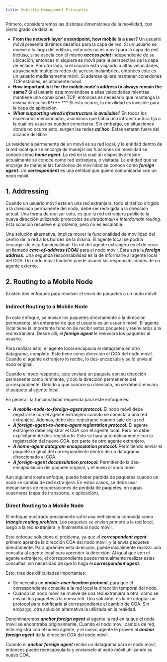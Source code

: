 ```yaml
---
title: Mobility Management Principles
---
```


Primero, consideraremos las distintas dimensiones de la movilidad, con cierto grado de detalle:

- **From the network layer's standpoint, how mobile is a user?** Un usuario móvil presenta distintos desafíos para la capa de red. Si un usuario se mueve a lo largo del edificio, entonces no es móvil para la capa de red. Incluso, si se asocia con el mismo ***access point*** independiente de su ubicación, entonces ni siquiera es móvil para la perspectiva de la capa de enlace. Por otro lado, si el usuario esta viajando a altas velocidades, atravesando multiples redes de acceso inalámbrico, entonces este es un usuario medianamente móvil. Si ademas quiere mantener conexiones TCP estables, es altamente móvil.
- **How important is it for the mobile node's address to always remain the same?** Si el usuario esta moviéndose a altas velocidades mientras mantiene una conexiones TCP, entonces es necesario que mantenga la misma dirección IP***.*** Si esto ocurre, la movilidad es invisible para la capa de aplicación.
- ***What supporting wired infrastructure is available?*** En todos los escenarios mencionados, asumimos que había una infraestructura fija a la cual los usuarios pueden conectarse. Sin embargo, en situaciones donde no ocurre esto, surgen las redes ***ad hoc***. Estas estarán fuera del alcance del libro

La residencia permanente de un móvil es su red local, y la entidad dentro de la red local que se encarga de manejar las funciones de movilidad se conoce como ***home agent***. La red en la cual un dispositivo reside actualmente se conoce como red extranjera, o visitada. La entidad que se encarga de manejar las funciones de movilidad se conoce como ***foreign agent***. Un ***correspondent*** es una entidad que quiere comunicarse con un nodo móvil.

## 1. Addressing

Cuando un usuario móvil esta en una red extranjera, todo el trafico dirigido a la dirección permanente del nodo, debe ser redirigida a la dirección actual. Una forma de realizar esto, es que la red extranjera publicite la nueva dirección utilizando protocolos de *intradomain* e *interdomain* *routing*. Esta solución resuelve el problema, pero no es escalable.

Una solución alternativa, implica mover la funcionalidad de movilidad del centro de la red a los bordes de la misma. El agente local se podría encargar de esta funcionalidad. Un rol del agente extranjero es el de crear un llamado ***care-of-address (COA)*** para el nodo móvil. Esta sera la ***foreign address***. Una segunda responsabilidad es la de informarle al agente local del COA. Un nodo móvil también puede asumir las responsabilidades de un agente externo.

## 2. Routing to a Mobile Node

Existen dos enfoques para resolver el envío de paquetes a un nodo móvil:

### Indirect Routing to a Mobile Node

En este enfoque, se envían los paquetes directamente a la dirección permanente, sin enterarse de que el usuario es un usuario móvil. El agente local tiene la importante función de recibir estos paquetes y reenviarlos a la red extranjera. Desde allí, el ***foreign agent*** le reenviara los paquetes al usuario.

Para realizar esto, el agente local encapsula el datagrama en otro datagrama, completo. Este tiene como dirección el COA del nodo móvil. Cuando el agente extranjero lo recibe, lo des-encapsula y se lo envía al nodo original.

Cuando el nodo responde, este enviará un paquete con su dirección permanente como remitente, y con la dirección permanente del correspondiente. Debido a que conoce su dirección, no se deberá enviara el paquete al agente local.

En general, la funcionalidad requerida para este enfoque es:

- ***A mobile-node-to-foreign-agent protocol:*** El nodo móvil debe registrarse con el agente extranjero cuando se conecta a una red extranjera. Ademas, debe des-registrarse cuando sale de la red
- ***A foreign-agent-to-home-agent registration protocol:*** El agente extranjero debe registrar el COA con el agente local. Pero no debe explícitamente des-registrarlo. Esto se hara automáticamente con la registración del nuevo COA, por parte de otro agente extranjero.
- ***A home-agent datagram encapsulation protocol:*** Permitiendo enviar el paquete original del correspondiente dentro de un datagrama direccionado al COA.
- ***A foreign-agent decapsulation protocol:*** Permitiendo la des-encapsulación del paquete original, y el envío al nodo móvil.

Aun siguiendo este enfoque, puede haber perdida de paquetes cuando un nodo se cambia de red extranjera. En estos casos, se debe usar mecanismos de recuperaciones de perdida de paquetes, en capas superiores (capa de transporte, o aplicación).

### Direct Routing to a Mobile Node

El enfoque mostrado previamente sufre una ineficiencia conocida como ***triangle routing problem***. Los paquetes se envían primero a la red local, luego a la red extranjera, y finalmente al nodo móvil.

Este enfoque soluciona el problema, ya que el ***correspondent*** ***agent*** primero aprende la dirección COA del nodo móvil, y le envía paquetes directamente. Para aprender esta dirección, puede inicialmente realizar una consulta al agente local para aprender la dirección. Al igual que con el agente extranjero, el correspondiente puede manualmente realizar estas consultas, sin necesidad de que lo haga el ***correspondent agent***.

Esto, trae dos dificultades importantes:

- Se necesita un ***mobile-user location protocol***, para que el correspondiente consulte a la red local la dirección temporal del nodo.
- Cuando un nodo móvil se mueve de una red extranjera a otra, como se envían los paquetes a la nueva red. Una solución, es la de adoptar un protocol para notificarle al correspondiente el cambio de COA. Sin embargo, otra solución alternativa la utilizada en la realidad.

Denominaremos ***anchor foreign agent*** al agente la red en la que el nodo móvil se encontraba originalmente. Cuando el nodo móvil cambia de red, este registra con el nuevo agente, y el nuevo agente le provee al ***anchor foreign agent*** de la dirección COA del nodo móvil.

Cuando el ***anchor*** ***foreign agent*** recibe un datagrama para el nodo móvil, entonces puede reencapsularlo y enviarselo al nodo móvil utilizando su nuevo COA.
